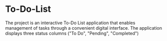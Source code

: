 # To-Do-List
The project is an interactive To-Do List application that enables management of tasks through a convenient digital interface. The application displays three status columns ("To Do", "Pending", "Completed") 
